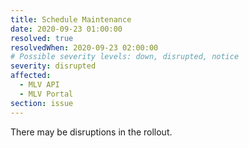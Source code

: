 ```yaml
---
title: Schedule Maintenance
date: 2020-09-23 01:00:00
resolved: true
resolvedWhen: 2020-09-23 02:00:00
# Possible severity levels: down, disrupted, notice
severity: disrupted
affected:
  - MLV API
  - MLV Portal
section: issue
---
```


There may be disruptions in the rollout.
